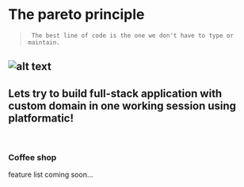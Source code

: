 # The pareto principle
>      The best line of code is the one we don't have to type or maintain.


![alt text](https://miro.medium.com/max/816/1*vb37xDKUHtvoSGHRIOGe_A.webp)
---

## Lets try to build full-stack application with custom domain in one working session using platformatic!

<br>

### Coffee shop

feature list coming soon...
